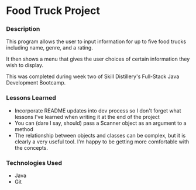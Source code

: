 # Food Truck Project

### Description
This program allows the user to input information for up to five food trucks including name, genre, and a rating. 

It then shows a menu that gives the user choices of certain information they wish to display.

This was completed during week two of Skill Distillery's Full-Stack Java Development Bootcamp.

### Lessons Learned
- Incorporate README updates into dev process so I don't forget what lessons I've learned when writing it at the end of the project
- You can (dare I say, should) pass a Scanner object as an argument to a method
- The relationship between objects and classes can be complex, but it is clearly a very useful tool. I'm happy to be getting more comfortable with the concepts. 

### Technologies Used
- Java
- Git